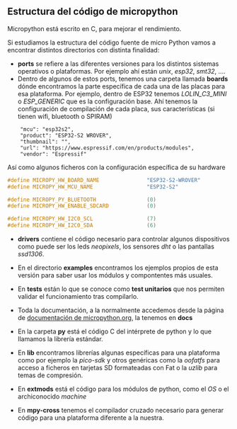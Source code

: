 ## Estructura del código de micropython

Micropython está escrito en C, para mejorar el rendimiento.

Si estudiamos la estructura del código fuente de micro Python vamos a encontrar distintos directorios con distinta finalidad:


* **ports** se refiere a las diferentes versiones para los distintos sistemas operativos o plataformas. Por ejemplo ahí están _unix_, _esp32_, _smt32_, ....
* Dentro de algunos de estos ports, tenemos una carpeta llamada **boards** dónde encontramos la parte específica de cada una de las placas para esa plataforma. Por ejemplo, dentro de ESP32 tenemos _LOLIN_C3_MINI_ o _ESP_GENERIC_ que es la configuración base. Ahí tenemos la configuración de compilación de cada placa, sus características (si tienen wifi, bluetooth o SPIRAM)

```
    "mcu": "esp32s2",
    "product": "ESP32-S2 WROVER",
    "thumbnail": "",
    "url": "https://www.espressif.com/en/products/modules",
    "vendor": "Espressif"

```

Así como algunos ficheros con la configuración específica de su hardware

```C++
#define MICROPY_HW_BOARD_NAME               "ESP32-S2-WROVER"
#define MICROPY_HW_MCU_NAME                 "ESP32-S2"

#define MICROPY_PY_BLUETOOTH                (0)
#define MICROPY_HW_ENABLE_SDCARD            (0)

#define MICROPY_HW_I2C0_SCL                 (7)
#define MICROPY_HW_I2C0_SDA                 (6)

```

* **drivers** contiene el código necesario para controlar algunos dispositivos como puede ser los leds _neopixels_, los sensores _dht_ o las pantallas _ssd1306_.

* En el directorio **examples** encontramos los ejemplos propios de esta versión para saber usar los módulos y compontentes más usuales.

* En **tests** están lo que se conoce como **test unitarios** que nos permiten validar el funcionamiento tras compilarlo.

* Toda la documentación, a la normalmente accedemos desde la página de [documentación de micropython.org](https://docs.micropython.org/en/latest/), la tenemos en **docs**

* En la carpeta **py** está el código C del intérprete de python y lo que llamamos la librería estándar.

* En **lib** encontramos librerías algunas específicas para una plataforma como por ejemplo la _pico-sdk_ y otros genéricas como la _oofatfs_ para acceso a ficheros en tarjetas SD formateadas con Fat o la _uzlib_ para temas de compresión.

* En **extmods** está el código para los módulos de python, como el _OS_ o el archiconocido _machine_

* En **mpy-cross** tenemos el compilador cruzado necesario para generar código para una plataforma diferente a la nuestra.

